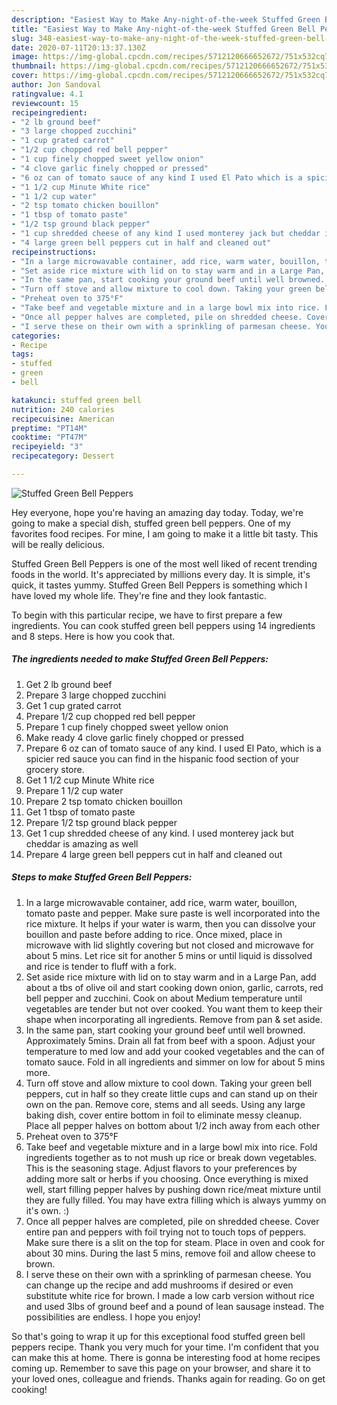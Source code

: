 ```yaml
---
description: "Easiest Way to Make Any-night-of-the-week Stuffed Green Bell Peppers"
title: "Easiest Way to Make Any-night-of-the-week Stuffed Green Bell Peppers"
slug: 348-easiest-way-to-make-any-night-of-the-week-stuffed-green-bell-peppers
date: 2020-07-11T20:13:37.130Z
image: https://img-global.cpcdn.com/recipes/5712120666652672/751x532cq70/stuffed-green-bell-peppers-recipe-main-photo.jpg
thumbnail: https://img-global.cpcdn.com/recipes/5712120666652672/751x532cq70/stuffed-green-bell-peppers-recipe-main-photo.jpg
cover: https://img-global.cpcdn.com/recipes/5712120666652672/751x532cq70/stuffed-green-bell-peppers-recipe-main-photo.jpg
author: Jon Sandoval
ratingvalue: 4.1
reviewcount: 15
recipeingredient:
- "2 lb ground beef"
- "3 large chopped zucchini"
- "1 cup grated carrot"
- "1/2 cup chopped red bell pepper"
- "1 cup finely chopped sweet yellow onion"
- "4 clove garlic finely chopped or pressed"
- "6 oz can of tomato sauce of any kind I used El Pato which is a spicier red sauce you can find in the hispanic food section of your grocery store"
- "1 1/2 cup Minute White rice"
- "1 1/2 cup water"
- "2 tsp tomato chicken bouillon"
- "1 tbsp of tomato paste"
- "1/2 tsp ground black pepper"
- "1 cup shredded cheese of any kind I used monterey jack but cheddar is amazing as well"
- "4 large green bell peppers cut in half and cleaned out"
recipeinstructions:
- "In a large microwavable container, add rice, warm water, bouillon, tomato paste and pepper. Make sure paste is well incorporated into the rice mixture. It helps if your water is warm, then you can dissolve your bouillon and paste before adding to rice. Once mixed, place in microwave with lid slightly covering but not closed and microwave for about 5 mins. Let rice sit for another 5 mins or until liquid is dissolved and rice is tender to fluff with a fork."
- "Set aside rice mixture with lid on to stay warm and in a Large Pan, add about a tbs of olive oil and start cooking down onion, garlic, carrots, red bell pepper and zucchini. Cook on about Medium temperature until vegetables are tender but not over cooked. You want them to keep their shape when incorporating all ingredients. Remove from pan &amp; set aside."
- "In the same pan, start cooking your ground beef until well browned. Approximately 5mins. Drain all fat from beef with a spoon. Adjust your temperature to med low and add your cooked vegetables and the can of tomato sauce. Fold in all ingredients and simmer on low for about 5 mins more."
- "Turn off stove and allow mixture to cool down. Taking your green bell peppers, cut in half so they create little cups and can stand up on their own on the pan. Remove core, stems and all seeds. Using any large baking dish, cover entire bottom in foil to eliminate messy cleanup. Place all pepper halves on bottom about 1/2 inch away from each other"
- "Preheat oven to 375°F"
- "Take beef and vegetable mixture and in a large bowl mix into rice. Fold ingredients together as to not mush up rice or break down vegetables. This is the seasoning stage. Adjust flavors to your preferences by adding more salt or herbs if you choosing. Once everything is mixed well, start filling pepper halves by pushing down rice/meat mixture until they are fully filled. You may have extra filling which is always yummy on it&#39;s own. :)"
- "Once all pepper halves are completed, pile on shredded cheese. Cover entire pan and peppers with foil trying not to touch tops of peppers. Make sure there is a slit on the top for steam. Place in oven and cook for about 30 mins. During the last 5 mins, remove foil and allow cheese to brown."
- "I serve these on their own with a sprinkling of parmesan cheese. You can change up the recipe and add mushrooms if desired or even substitute white rice for brown. I made a low carb version without rice and used 3lbs of ground beef and a pound of lean sausage instead. The possibilities are endless. I hope you enjoy!"
categories:
- Recipe
tags:
- stuffed
- green
- bell

katakunci: stuffed green bell 
nutrition: 240 calories
recipecuisine: American
preptime: "PT14M"
cooktime: "PT47M"
recipeyield: "3"
recipecategory: Dessert

---
```



![Stuffed Green Bell Peppers](https://img-global.cpcdn.com/recipes/5712120666652672/751x532cq70/stuffed-green-bell-peppers-recipe-main-photo.jpg)

Hey everyone, hope you're having an amazing day today. Today, we're going to make a special dish, stuffed green bell peppers. One of my favorites food recipes. For mine, I am going to make it a little bit tasty. This will be really delicious.



Stuffed Green Bell Peppers is one of the most well liked of recent trending foods in the world. It's appreciated by millions every day. It is simple, it's quick, it tastes yummy. Stuffed Green Bell Peppers is something which I have loved my whole life. They're fine and they look fantastic.


To begin with this particular recipe, we have to first prepare a few ingredients. You can cook stuffed green bell peppers using 14 ingredients and 8 steps. Here is how you cook that.

##### The ingredients needed to make Stuffed Green Bell Peppers:

1. Get 2 lb ground beef
1. Prepare 3 large chopped zucchini
1. Get 1 cup grated carrot
1. Prepare 1/2 cup chopped red bell pepper
1. Prepare 1 cup finely chopped sweet yellow onion
1. Make ready 4 clove garlic finely chopped or pressed
1. Prepare 6 oz can of tomato sauce of any kind. I used El Pato, which is a spicier red sauce you can find in the hispanic food section of your grocery store.
1. Get 1 1/2 cup Minute White rice
1. Prepare 1 1/2 cup water
1. Prepare 2 tsp tomato chicken bouillon
1. Get 1 tbsp of tomato paste
1. Prepare 1/2 tsp ground black pepper
1. Get 1 cup shredded cheese of any kind. I used monterey jack but cheddar is amazing as well
1. Prepare 4 large green bell peppers cut in half and cleaned out




##### Steps to make Stuffed Green Bell Peppers:

1. In a large microwavable container, add rice, warm water, bouillon, tomato paste and pepper. Make sure paste is well incorporated into the rice mixture. It helps if your water is warm, then you can dissolve your bouillon and paste before adding to rice. Once mixed, place in microwave with lid slightly covering but not closed and microwave for about 5 mins. Let rice sit for another 5 mins or until liquid is dissolved and rice is tender to fluff with a fork.
1. Set aside rice mixture with lid on to stay warm and in a Large Pan, add about a tbs of olive oil and start cooking down onion, garlic, carrots, red bell pepper and zucchini. Cook on about Medium temperature until vegetables are tender but not over cooked. You want them to keep their shape when incorporating all ingredients. Remove from pan &amp; set aside.
1. In the same pan, start cooking your ground beef until well browned. Approximately 5mins. Drain all fat from beef with a spoon. Adjust your temperature to med low and add your cooked vegetables and the can of tomato sauce. Fold in all ingredients and simmer on low for about 5 mins more.
1. Turn off stove and allow mixture to cool down. Taking your green bell peppers, cut in half so they create little cups and can stand up on their own on the pan. Remove core, stems and all seeds. Using any large baking dish, cover entire bottom in foil to eliminate messy cleanup. Place all pepper halves on bottom about 1/2 inch away from each other
1. Preheat oven to 375°F
1. Take beef and vegetable mixture and in a large bowl mix into rice. Fold ingredients together as to not mush up rice or break down vegetables. This is the seasoning stage. Adjust flavors to your preferences by adding more salt or herbs if you choosing. Once everything is mixed well, start filling pepper halves by pushing down rice/meat mixture until they are fully filled. You may have extra filling which is always yummy on it&#39;s own. :)
1. Once all pepper halves are completed, pile on shredded cheese. Cover entire pan and peppers with foil trying not to touch tops of peppers. Make sure there is a slit on the top for steam. Place in oven and cook for about 30 mins. During the last 5 mins, remove foil and allow cheese to brown.
1. I serve these on their own with a sprinkling of parmesan cheese. You can change up the recipe and add mushrooms if desired or even substitute white rice for brown. I made a low carb version without rice and used 3lbs of ground beef and a pound of lean sausage instead. The possibilities are endless. I hope you enjoy!




So that's going to wrap it up for this exceptional food stuffed green bell peppers recipe. Thank you very much for your time. I'm confident that you can make this at home. There is gonna be interesting food at home recipes coming up. Remember to save this page on your browser, and share it to your loved ones, colleague and friends. Thanks again for reading. Go on get cooking!
